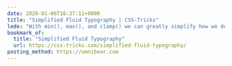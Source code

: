 ```yaml
---
date: 2020-01-06T16:37:11+0000
title: "Simplified Fluid Typography | CSS-Tricks"
lede: "With min(), max(), and clamp() we can greatly simplify how we define fluid property values in CSS—can't wait for for wider browser support!"
bookmark_of:
  title: "Simplified Fluid Typography"
  url: https://css-tricks.com/simplified-fluid-typography/
posting_method: https://omnibear.com
---
```


